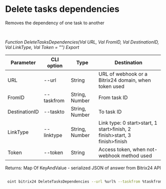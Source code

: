 ﻿---
sidebar_position: 24
---

# Delete tasks dependencies
 Removes the dependency of one task to another




<br/>


*Function DeleteTasksDependencies(Val URL, Val FromID, Val DestinationID, Val LinkType, Val Token = "") Export*

 | Parameter | CLI option | Type | Destination |
 |-|-|-|-|
 | URL | --url | String | URL of webhook or a Bitrix24 domain, when token used |
 | FromID | --taskfrom | String, Number | From task ID |
 | DestinationID | --taskto | String, Number | To task ID |
 | LinkType | --linktype | String, Number | Link type: 0 start>start, 1 start>finish, 2 finish>start, 3 finish>finish |
 | Token | --token | String | Access token, when not-webhook method used |

 
 Returns: Map Of KeyAndValue - serialized JSON of answer from Bitrix24 API


	


```sh title="CLI command example"
 
 oint bitrix24 DeleteTasksDependencies --url %url% --taskfrom %taskfrom% --taskto %taskto% --linktype %linktype% --token %token%

```


